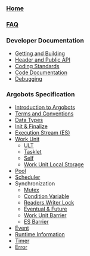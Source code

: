 ### [Home](https://github.com/pmodels/argobots/wiki)

### [FAQ](https://github.com/pmodels/argobots/wiki/FAQ)

### Developer Documentation
* [Getting and Building](https://github.com/pmodels/argobots/wiki/Getting-and-Building)
* [Header and Public API](https://github.com/pmodels/argobots/wiki/Header-and-Public-API)
* [Coding Standards](https://github.com/pmodels/argobots/wiki/Coding-Standards)
* [Code Documentation](https://github.com/pmodels/argobots/wiki/Code-Documentation)
* [Debugging](https://github.com/pmodels/argobots/wiki/Debugging)

### Argobots Specification
* [Introduction to Argobots](https://github.com/pmodels/argobots/wiki/Introduction-to-Argobots)
* [Terms and Conventions](https://github.com/pmodels/argobots/wiki/Terms-and-Conventions)
* [Data Types](https://github.com/pmodels/argobots/wiki/Data-Types)
* [Init & Finalize](https://github.com/pmodels/argobots/wiki/Init-&-Finalize)
* [Execution Stream (ES)](https://github.com/pmodels/argobots/wiki/Execution-Stream-(ES))
* [Work Unit](https://github.com/pmodels/argobots/wiki/Work-Unit)
  * [ULT](https://github.com/pmodels/argobots/wiki/User-level-Thread-(ULT))
  * [Tasklet](https://github.com/pmodels/argobots/wiki/Tasklet)
  * [Self](https://github.com/pmodels/argobots/wiki/Self-Work-Unit)
  * [Work Unit Local Storage](https://github.com/pmodels/argobots/wiki/Work-Unit-Local-Storage)
* [Pool](https://github.com/pmodels/argobots/wiki/Pool)
* [Scheduler](https://github.com/pmodels/argobots/wiki/Scheduler)
* Synchronization
  * [Mutex](https://github.com/pmodels/argobots/wiki/Mutex)
  * [Condition Variable](https://github.com/pmodels/argobots/wiki/Condition-Variable)
  * [Readers Writer Lock](https://github.com/pmodels/argobots/wiki/Readers-Writer-Lock)
  * [Eventual & Future](https://github.com/pmodels/argobots/wiki/Eventual-&-Future)
  * [Work Unit Barrier](https://github.com/pmodels/argobots/wiki/Work-Unit-Barrier)
  * [ES Barrier](https://github.com/pmodels/argobots/wiki/ES-Barrier)
* [Event](https://github.com/pmodels/argobots/wiki/Event)
* [Runtime Information](https://github.com/pmodels/argobots/wiki/Runtime-Information)
* [Timer](https://github.com/pmodels/argobots/wiki/Timer)
* [Error](https://github.com/pmodels/argobots/wiki/Error)